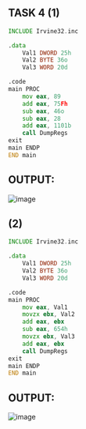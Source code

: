 ## TASK 4 (1)

```asm
INCLUDE Irvine32.inc

.data
	Val1 DWORD 25h
	Val2 BYTE 36o
	Val3 WORD 20d

.code
main PROC
	mov eax, 89
	add eax, 75Fh
	sub eax, 46o
	sub eax, 28
	add eax, 1101b
	call DumpRegs
exit
main ENDP
END main
```

## OUTPUT:
![image](https://github.com/user-attachments/assets/5e63fb5d-0324-439a-97e9-d29461f07430)

## (2)
```asm
INCLUDE Irvine32.inc

.data
	Val1 DWORD 25h
	Val2 BYTE 36o
	Val3 WORD 20d

.code
main PROC
	mov eax, Val1
	movzx ebx, Val2
	add eax, ebx
	sub eax, 654h
	movzx ebx, Val3
	add eax, ebx
	call DumpRegs
exit
main ENDP
END main
```

## OUTPUT:
![image](https://github.com/user-attachments/assets/5eb86559-77d3-434b-91d9-6581b89ef812)
